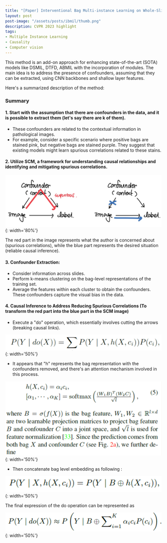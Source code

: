 ```yaml
---
title: "[Paper] Interventional Bag Multi-instance Learning on Whole-Slide Pathology Images"
layout: post
post-image: "/assets/posts/ibmil/thumb.png"
description: CVPR 2023 highlight
tags:
- Multiple Instance Learning
- Causality
- Computer vision
---
```

This method is an add-on approach for enhancing state-of-the-art (SOTA) models like DSMIL, DTFD, ABMIL with the incorporation of modules. The main idea is to address the presence of confounders, assuming that they can be extracted, using CNN backbones and shallow layer features.

Here's a summarized description of the method:

### Summary

#### 1. Start with the assumption that there are confounders in the data, and it is possible to extract them (let's say there are k of them).
- These confounders are related to the contextual information in pathological images.
- For example, consider a specific scenario where positive bags are stained pink, but negative bags are stained purple. They suggest that existing models might learn spurious correlations related to these stains.


#### 2. Utilize SCM, a framework for understanding causal relationships and identifying and mitigating spurious correlations.
![1](/assets/posts/ibmil/1.png){: width='80%'}

The red part in the image represents what the author is concerned about (spurious correlations), while the blue part represents the desired situation (reliable causal inference).


#### 3. Confounder Extraction:

- Consider information across slides.
- Perform k-means clustering on the bag-level representations of the training set.
- Average the features within each cluster to obtain the confounders. These confounders capture the visual bias in the data.


#### 4. Causal Inference to Address Reducing Spurious Correlations (To transform the red part into the blue part in the SCM image)

- Execute a "do" operation, which essentially involves cutting the arrows (breaking causal links).

![1](/assets/posts/ibmil/2.png){: width='50%'}

- It appears that "h" represents the bag representation with the confounders removed, and there's an attention mechanism involved in this process.

![1](/assets/posts/ibmil/3.png){: width='50%'}

- Then concatenate bag level embedding as following :
 
 ![1](/assets/posts/ibmil/4.png){: width='50%'}

The final expression of the do operation can be represented as 

![1](/assets/posts/ibmil/5.png){: width='50%'}